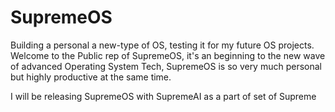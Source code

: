 # SupremeOS
Building a personal a new-type of OS, testing it for my future OS projects.
Welcome to the Public rep of SupremeOS, it's an beginning to the new wave of advanced Operating System Tech, SupremeOS is so very much personal but highly productive at the same time.

I will be releasing SupremeOS with SupremeAI as a part of set of Supreme 
